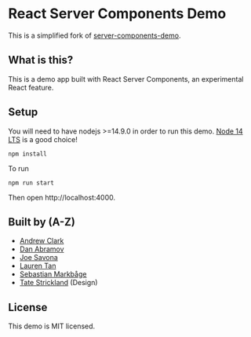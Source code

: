 # React Server Components Demo

This is a simplified fork of [server-components-demo](https://github.com/reactjs/server-components-demo).
## What is this?

This is a demo app built with React Server Components, an experimental React feature.

## Setup

You will need to have nodejs >=14.9.0 in order to run this demo. [Node 14 LTS](https://nodejs.org/en/about/releases/) is a good choice!

  ```
  npm install
  ```
  
To run
  ```
  npm run start
  ```

Then open http://localhost:4000.

## Built by (A-Z)

- [Andrew Clark](https://twitter.com/acdlite)
- [Dan Abramov](https://twitter.com/dan_abramov)
- [Joe Savona](https://twitter.com/en_JS)
- [Lauren Tan](https://twitter.com/sugarpirate_)
- [Sebastian Markbåge](https://twitter.com/sebmarkbage)
- [Tate Strickland](http://www.tatestrickland.com/) (Design)

## License
This demo is MIT licensed.
